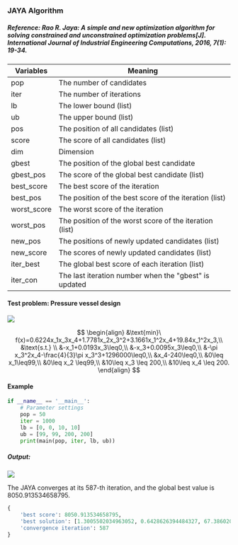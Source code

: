 ### JAYA Algorithm

##### Reference: Rao R. Jaya: A simple and new optimization algorithm for solving constrained and unconstrained optimization problems[J]. International Journal of Industrial Engineering Computations, 2016, 7(1): 19-34.

| Variables   | Meaning                                                 |
| ----------- | ------------------------------------------------------- |
| pop         | The number of candidates                                |
| iter        | The number of iterations                                |
| lb          | The lower bound (list)                                  |
| ub          | The upper bound (list)                                  |
| pos         | The position of all candidates (list)                   |
| score       | The score of all candidates (list)                      |
| dim         | Dimension                                               |
| gbest       | The position of the global best candidate               |
| gbest_pos   | The score of the global best candidate (list)           |
| best_score  | The best score of the iteration                         |
| best_pos    | The position of the best score of the iteration (list)  |
| worst_score | The worst score of the iteration                        |
| worst_pos   | The position of the worst score of the iteration (list) |
| new_pos     | The positions of newly updated candidates (list)        |
| new_score   | The scores of newly updated candidates (list)           |
| iter_best   | The global best score of each iteration (list)          |
| iter_con    | The last iteration number when the "gbest" is updated   |

#### Test problem: Pressure vessel design

![](https://github.com/Xavier-MaYiMing/JAYA-Algorithm/blob/main/Pressure%20vessel%20design.png)

$$
\begin{align}
&\text{min}\ f(x)=0.6224x_1x_3x_4+1.7781x_2x_3^2+3.1661x_1^2x_4+19.84x_1^2x_3,\\
&\text{s.t.} \\
&-x_1+0.0193x_3\leq0,\\
&-x_3+0.0095x_3\leq0,\\
&-\pi x_3^2x_4-\frac{4}{3}\pi x_3^3+1296000\leq0,\\
&x_4-240\leq0,\\
&0\leq x_1\leq99,\\
&0\leq x_2 \leq99,\\
&10\leq x_3 \leq 200,\\
&10\leq x_4 \leq 200.
\end{align}
$$


#### Example

```python
if __name__ == '__main__':
    # Parameter settings
    pop = 50
    iter = 1000
    lb = [0, 0, 10, 10]
    ub = [99, 99, 200, 200]
    print(main(pop, iter, lb, ub))
```

##### Output:

![](https://github.com/Xavier-MaYiMing/JAYA-Algorithm/blob/main/convergence%20curve.png)

The JAYA converges at its 587-th iteration, and the global best value is 8050.913534658795. 

```python
{
    'best score': 8050.913534658795, 
    'best solution': [1.3005502034963052, 0.6428626394484327, 67.3860209065443, 10.0], 
    'convergence iteration': 587
}
```

